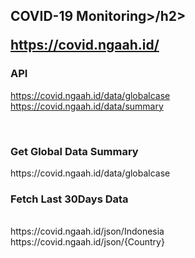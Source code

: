 <h2> COVID-19 Monitoring>/h2>
    <br>

https://covid.ngaah.id/


<h3>API</h3>

https://covid.ngaah.id/data/globalcase
<br/>
https://covid.ngaah.id/data/summary

<br/>
<h3> Get Global Data Summary </h3>
https://covid.ngaah.id/data/globalcase


<h3> Fetch Last 30Days Data </h3>
<br/>
https://covid.ngaah.id/json/Indonesia
<br/>
https://covid.ngaah.id/json/{Country}
<br/>
